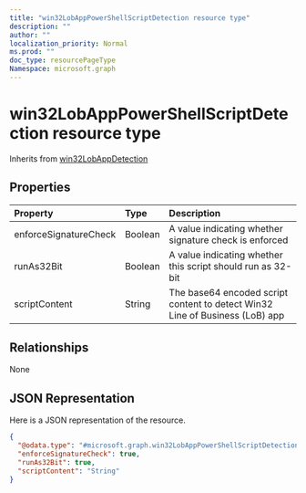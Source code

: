 ```yaml
---
title: "win32LobAppPowerShellScriptDetection resource type"
description: ""
author: ""
localization_priority: Normal
ms.prod: ""
doc_type: resourcePageType
Namespace: microsoft.graph
---
```



# win32LobAppPowerShellScriptDetection resource type




Inherits from [win32LobAppDetection](../resources/win32LobAppDetection.md)

## Properties
|Property|Type|Description|
|:---|:---|:---|
|enforceSignatureCheck|Boolean|A value indicating whether signature check is enforced|
|runAs32Bit|Boolean|A value indicating whether this script should run as 32-bit|
|scriptContent|String|The base64 encoded script content to detect Win32 Line of Business (LoB) app|

## Relationships
None

## JSON Representation
Here is a JSON representation of the resource.
<!-- {
  "blockType": "resource",
  "@odata.type": "microsoft.graph.win32LobAppPowerShellScriptDetection"
}
-->
``` json
{
  "@odata.type": "#microsoft.graph.win32LobAppPowerShellScriptDetection",
  "enforceSignatureCheck": true,
  "runAs32Bit": true,
  "scriptContent": "String"
}
```

